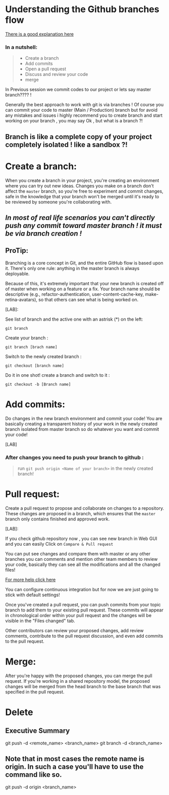 # Understanding the Github branches flow

[There is a good explanation here](https://guides.github.com/introduction/flow/)

### In a nutshell:
>- Create a branch
>- Add commits
>- Open a pull request
>- Discuss and review your code
>- merge 

In Previous session we commit codes to our project or lets say master branch???? !

Generally the best approach to work with git is via branches !
Of course you can commit your code to master (Main / Production) branch but for avoid any mistakes and issues i highly recommend you to create branch and start working on your branch , you may say Ok , but what is a branch ?!

## Branch is like a complete copy of your project completely isolated ! like a sandbox ?!

# Create a branch:
When you create a branch in your project, you're creating an environment where you can try out new ideas. Changes you make on a branch don't affect the `master` branch, so you're free to experiment and commit changes, safe in the knowledge that your branch won't be merged until it's ready to be reviewed by someone you're collaborating with.

## _In most of real life scenarios you can't directly push any commit toward master branch ! it must be via branch creation !_


## ProTip:
Branching is a core concept in Git, and the entire GitHub flow is based upon it. There's only one rule: anything in the master branch is always deployable.

Because of this, it's extremely important that your new branch is created off of master when working on a feature or a fix. Your branch name should be descriptive (e.g., refactor-authentication, user-content-cache-key, make-retina-avatars), so that others can see what is being worked on.

[LAB]:

See list of branch and the active one with an astrisk (*) on the left:

    git branch

Create your branch :

    git branch [brach name]

Switch to the newly created branch :

    git checkout [branch name]

Do it in one shot! create a branch and switch to it :

    git checkout -b [Branch name]




# Add commits:

Do changes in the new branch environment and commit your code!
You are basically creating a transparent history of your work in the newly created branch isolated from master branch so do whatever you want and commit your code!

[LAB]
### After changes you need to push your branch to github :

>run `git push origin <Name of your branch>` in the newly created branch!


# Pull request:

Create a pull request to propose and collaborate on changes to a repository. These changes are proposed in a branch, which ensures that the `master` branch only contains finished and approved work.

[LAB]:

If you check github repository now , you can see new branch in Web GUI and you can easily Click on `Compare & Pull request`

You can put see changes and compare them with master or any other branches you can comments and mention other team members to review your code, basically they can see all the modifications and all the changed files!

[For more help click here](https://help.github.com/en/articles/creating-a-pull-request)

You can configure continuous integration but for now we are just going to stick with default settings!

Once you've created a pull request, you can push commits from your topic branch to add them to your existing pull request. These commits will appear in chronological order within your pull request and the changes will be visible in the "Files changed" tab.

Other contributors can review your proposed changes, add review comments, contribute to the pull request discussion, and even add commits to the pull request.

# Merge:

After you're happy with the proposed changes, you can merge the pull request. If you're working in a shared repository model, the proposed changes will be merged from the head branch to the base branch that was specified in the pull request.


# Delete 

Executive Summary
-------------------
git push -d <remote_name> <branch_name>
git branch -d <branch_name>

Note that in most cases the remote name is origin. In such a case you'll have to use the command like so.
---------------------------------------------------------------------------------------------------------

git push -d origin <branch_name>

